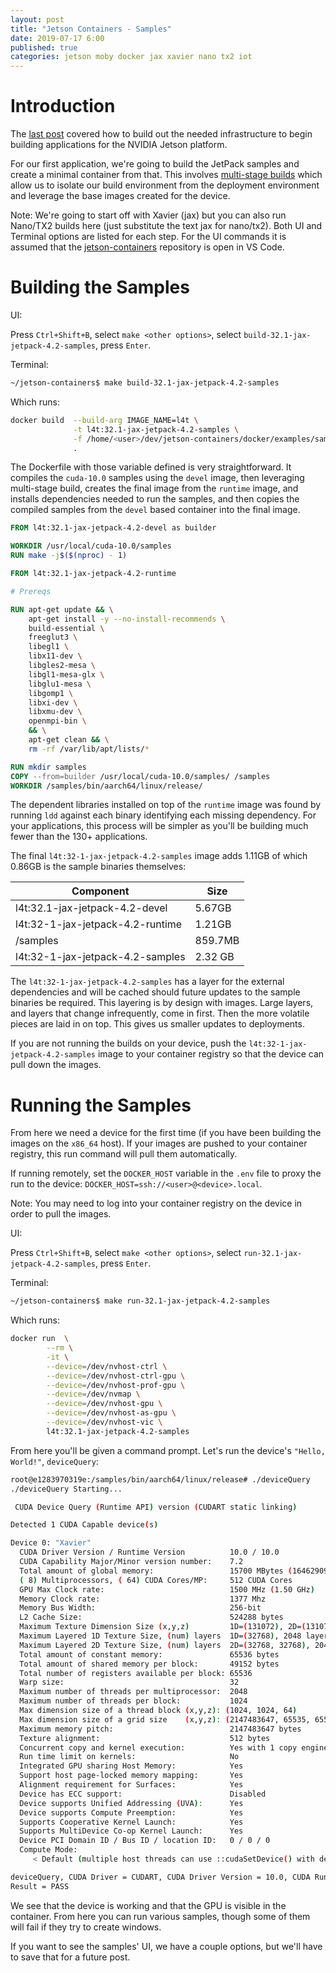 ```yaml
---
layout: post
title: "Jetson Containers - Samples"
date: 2019-07-17 6:00
published: true
categories: jetson moby docker jax xavier nano tx2 iot
---
```

# Introduction

The [last post][] covered how to build out the needed infrastructure to begin building applications for the NVIDIA Jetson platform.

For our first application, we're going to build the JetPack samples and create a minimal container from that. This involves [multi-stage builds](https://docs.docker.com/develop/develop-images/multistage-build) which allow us to isolate our build environment from the deployment environment and leverage the base images created for the device.

Note: We're going to start off with Xavier (jax) but you can also run Nano/TX2 builds here (just substitute the text jax for nano/tx2). Both UI and Terminal options are listed for each step. For the UI commands it is assumed that the [jetson-containers](https://github.com/idavis/jetson-containers) repository is open in VS Code.

# Building the Samples

UI:

Press `Ctrl+Shift+B`, select `make <other options>`, select `build-32.1-jax-jetpack-4.2-samples`, press `Enter`.

Terminal:

```bash
~/jetson-containers$ make build-32.1-jax-jetpack-4.2-samples
```

Which runs:

```bash
docker build  --build-arg IMAGE_NAME=l4t \
              -t l4t:32.1-jax-jetpack-4.2-samples \
              -f /home/<user>/dev/jetson-containers/docker/examples/samples/Dockerfile \
              .
```

The Dockerfile with those variable defined is very straightforward. It compiles the `cuda-10.0` samples using the `devel` image, then leveraging multi-stage build, creates the final image from the `runtime` image, and installs dependencies needed to run the samples, and then copies the compiled samples from the `devel` based container into the final image.

```Dockerfile
FROM l4t:32.1-jax-jetpack-4.2-devel as builder

WORKDIR /usr/local/cuda-10.0/samples
RUN make -j$($(nproc) - 1)

FROM l4t:32.1-jax-jetpack-4.2-runtime

# Prereqs

RUN apt-get update && \
    apt-get install -y --no-install-recommends \
    build-essential \
    freeglut3 \
    libegl1 \
    libx11-dev \
    libgles2-mesa \
    libgl1-mesa-glx \
    libglu1-mesa \
    libgomp1 \
    libxi-dev \
    libxmu-dev \
    openmpi-bin \
    && \
    apt-get clean && \
    rm -rf /var/lib/apt/lists/*

RUN mkdir samples
COPY --from=builder /usr/local/cuda-10.0/samples/ /samples
WORKDIR /samples/bin/aarch64/linux/release/
```

The dependent libraries installed on top of the `runtime` image was found by running `ldd` against each binary identifying each missing dependency. For your applications, this process will be simpler as you'll be building much fewer than the 130+ applications.

The final `l4t:32-1-jax-jetpack-4.2-samples` image adds 1.11GB of which 0.86GB is the sample binaries themselves:

| Component | Size |
|---|---|
| l4t:32.1-jax-jetpack-4.2-devel | 5.67GB |
| l4t:32-1-jax-jetpack-4.2-runtime | 1.21GB |
| /samples |  859.7MB |
| l4t:32-1-jax-jetpack-4.2-samples | 2.32 GB |

The `l4t:32-1-jax-jetpack-4.2-samples` has a layer for the external dependencies and will be cached should future updates to the sample binaries be required. This layering is by design with images. Large layers, and layers that change infrequently, come in first. Then the more volatile pieces are laid in on top. This gives us smaller updates to deployments.

If you are not running the builds on your device, push the `l4t:32-1-jax-jetpack-4.2-samples` image to your container registry so that the device can pull down the images.

# Running the Samples

From here we need a device for the first time (if you have been building the images on the `x86_64` host). If your images are pushed to your container registry, this run command will pull them automatically.

If running remotely, set the `DOCKER_HOST` variable in the `.env` file to proxy the run to the device: `DOCKER_HOST=ssh://<user>@<device>.local`.

Note: You may need to log into your container registry on the device in order to pull the images.

UI:

Press `Ctrl+Shift+B`, select `make <other options>`, select `run-32.1-jax-jetpack-4.2-samples`, press `Enter`.

Terminal:

```bash
~/jetson-containers$ make run-32.1-jax-jetpack-4.2-samples
```

Which runs:

```bash
docker run  \
        --rm \
        -it \
        --device=/dev/nvhost-ctrl \
        --device=/dev/nvhost-ctrl-gpu \
        --device=/dev/nvhost-prof-gpu \
        --device=/dev/nvmap \
        --device=/dev/nvhost-gpu \
        --device=/dev/nvhost-as-gpu \
        --device=/dev/nvhost-vic \
        l4t:32.1-jax-jetpack-4.2-samples
```

From here you'll be given a command prompt. Let's run the device's `"Hello, World!"`, `deviceQuery`:

```bash
root@e1283970319e:/samples/bin/aarch64/linux/release# ./deviceQuery
./deviceQuery Starting...

 CUDA Device Query (Runtime API) version (CUDART static linking)

Detected 1 CUDA Capable device(s)

Device 0: "Xavier"
  CUDA Driver Version / Runtime Version          10.0 / 10.0
  CUDA Capability Major/Minor version number:    7.2
  Total amount of global memory:                 15700 MBytes (16462909440 bytes)
  ( 8) Multiprocessors, ( 64) CUDA Cores/MP:     512 CUDA Cores
  GPU Max Clock rate:                            1500 MHz (1.50 GHz)
  Memory Clock rate:                             1377 Mhz
  Memory Bus Width:                              256-bit
  L2 Cache Size:                                 524288 bytes
  Maximum Texture Dimension Size (x,y,z)         1D=(131072), 2D=(131072, 65536), 3D=(16384, 16384, 16384)
  Maximum Layered 1D Texture Size, (num) layers  1D=(32768), 2048 layers
  Maximum Layered 2D Texture Size, (num) layers  2D=(32768, 32768), 2048 layers
  Total amount of constant memory:               65536 bytes
  Total amount of shared memory per block:       49152 bytes
  Total number of registers available per block: 65536
  Warp size:                                     32
  Maximum number of threads per multiprocessor:  2048
  Maximum number of threads per block:           1024
  Max dimension size of a thread block (x,y,z): (1024, 1024, 64)
  Max dimension size of a grid size    (x,y,z): (2147483647, 65535, 65535)
  Maximum memory pitch:                          2147483647 bytes
  Texture alignment:                             512 bytes
  Concurrent copy and kernel execution:          Yes with 1 copy engine(s)
  Run time limit on kernels:                     No
  Integrated GPU sharing Host Memory:            Yes
  Support host page-locked memory mapping:       Yes
  Alignment requirement for Surfaces:            Yes
  Device has ECC support:                        Disabled
  Device supports Unified Addressing (UVA):      Yes
  Device supports Compute Preemption:            Yes
  Supports Cooperative Kernel Launch:            Yes
  Supports MultiDevice Co-op Kernel Launch:      Yes
  Device PCI Domain ID / Bus ID / location ID:   0 / 0 / 0
  Compute Mode:
     < Default (multiple host threads can use ::cudaSetDevice() with device simultaneously) >

deviceQuery, CUDA Driver = CUDART, CUDA Driver Version = 10.0, CUDA Runtime Version = 10.0, NumDevs = 1
Result = PASS
```

We see that the device is working and that the GPU is visible in the container. From here you can run various samples, though some of them will fail if they try to create windows. 

If you want to see the samples' UI, we have a couple options, but we'll have to save that for a future post.

[last post]: /2019/07/jetson-containers-introduction